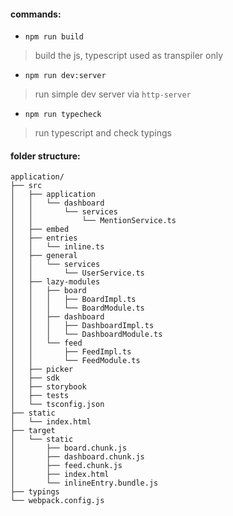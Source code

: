 #### commands:
* `npm run build`
> build the js, typescript used as transpiler only

* `npm run dev:server`
> run simple dev server via `http-server`

* `npm run typecheck`
> run typescript and check typings

#### folder structure:
```
application/
├── src
│   ├── application
│   │   └── dashboard
│   │       └── services
│   │           └── MentionService.ts
│   ├── embed
│   ├── entries
│   │   └── inline.ts
│   ├── general
│   │   └── services
│   │       └── UserService.ts
│   ├── lazy-modules
│   │   ├── board
│   │   │   ├── BoardImpl.ts
│   │   │   └── BoardModule.ts
│   │   ├── dashboard
│   │   │   ├── DashboardImpl.ts
│   │   │   └── DashboardModule.ts
│   │   └── feed
│   │       ├── FeedImpl.ts
│   │       └── FeedModule.ts
│   ├── picker
│   ├── sdk
│   ├── storybook
│   ├── tests
│   └── tsconfig.json
├── static
│   └── index.html
├── target
│   └── static
│       ├── board.chunk.js
│       ├── dashboard.chunk.js
│       ├── feed.chunk.js
│       ├── index.html
│       └── inlineEntry.bundle.js
├── typings
└── webpack.config.js
```
